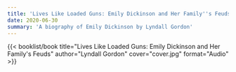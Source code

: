 ```yaml
---
title: 'Lives Like Loaded Guns: Emily Dickinson and Her Family''s Feuds'
date: 2020-06-30
summary: 'A biography of Emily Dickinson by Lyndall Gordon'
---
```


{{< booklist/book
title="Lives Like Loaded Guns: Emily Dickinson and Her Family's Feuds"
author="Lyndall Gordon"
cover="cover.jpg"
format="Audio" >}}
